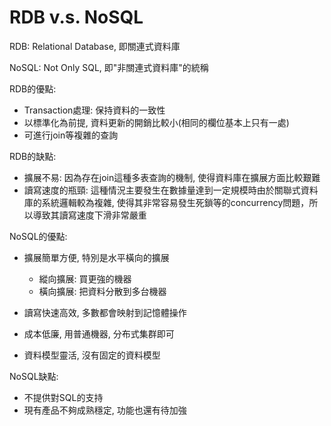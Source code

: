 # RDB v.s. NoSQL

RDB: Relational Database, 即關連式資料庫

NoSQL: Not Only SQL, 即"非關連式資料庫"的統稱

RDB的優點:

* Transaction處理: 保持資料的一致性
* 以標準化為前提, 資料更新的開銷比較小\(相同的欄位基本上只有一處\)
* 可進行join等複雜的查詢

RDB的缺點:

* 擴展不易: 因為存在join這種多表查詢的機制, 使得資料庫在擴展方面比較艱難
* 讀寫速度的瓶頸: 這種情況主要發生在數據量達到一定規模時由於關聯式資料庫的系統邏輯較為複雜, 使得其非常容易發生死鎖等的concurrency問題，所以導致其讀寫速度下滑非常嚴重

NoSQL的優點:

* 擴展簡單方便, 特別是水平橫向的擴展

  * 縱向擴展: 買更強的機器
  * 橫向擴展: 把資料分散到多台機器

* 讀寫快速高效, 多數都會映射到記憶體操作

* 成本低廉, 用普通機器, 分布式集群即可

* 資料模型靈活, 沒有固定的資料模型

NoSQL缺點:

* 不提供對SQL的支持
* 現有產品不夠成熟穩定, 功能也還有待加強



